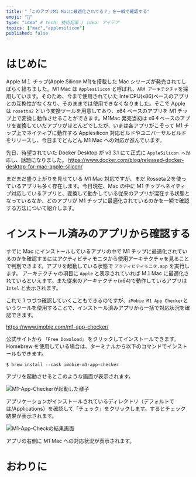 ```yaml
---
title: "「このアプリM1 Macに最適化されてる？」を一瞬で確認する"
emoji: "🌱"
type: "idea" # tech: 技術記事 / idea: アイデア
topics: ["mac","applesilicon"]
published: false
---
```


# はじめに

Apple M１ チップ(Apple Silicon M1)を搭載した Mac シリーズが発売されてしばらく経ちました。M1 Mac は `Applesilicon` と呼ばれ、`ARM アーキテクチャ`を採用しています。そのため、今まで使用されていた IntelCPU(x86)ベースのアプリとの互換性がなくなり、そのままでは使用できなくなりました。そこで Apple は `rosetta2` という変換ツールを用意しており、x64 ベースのアプリを M1 チップ上で変換し動作させることができます。M1Mac 発売当初は x6４ベースのアプリを変換していたアプリがほとんどでしたが、いまは各アプリがこぞって M1 チップ上でネイティブに動作する Applesilicon 対応ビルドやユニバーサルビルドをリリースし、今日までどんどん M1 Mac への対応が進んでいます。

先日、待望されていた Docker Desktop が v3.3.1 にて正式に `AppleSilicon へ対応`し、話題になりました。
https://www.docker.com/blog/released-docker-desktop-for-mac-apple-silicon/

まだまだ盛り上がりを見せている M1 Mac 対応ですが、まだ Rosseta２を使っているアプリも多く存在します。今日現在、Mac の中に M1 チップへネイティブ対応しているアプリと、変換して動かしている従来のアプリが混在する状態となっているなか、どのアプリが M1 チップに最適化されているのかを一瞬で確認する方法について紹介します。

# インストール済みのアプリから確認する

すでに Mac にインストールしているアプリの中で M1 チップに最適化されているのかを確認するにはアクティビティモニタから使用アーキテクチャを見ることで判別できます。アプリを起動している状態で `アクティビティモニタ.app` を実行します。
アーキテクチャの項目に `Apple` と表示されていれば M１Mac に最適化されているといえます。また従来のアーキテクチャ(x64)で動作しているアプリは `Intel` と表示されます。

これで 1 つづつ確認していくこともできるのですが、`iMobie M1 App Checker`というツールを使用することで、インストール済みアプリから一括で対応状況を確認できます。

https://www.imobie.com/m1-app-checker/

公式サイトから `「Free Download」` をクリックしてインストールできます。Homebrew を使用している場合は、ターミナルから以下のコマンドでインストールもできます。

```shell:Terminal
$ brew install --cask imobie-m1-app-checker
```

アプリを起動させるとこのような画面が表示されます。

![M1-App-Checkerが起動した様子](https://storage.googleapis.com/zenn-user-upload/0si9fjy3uizcqutzipl5u9wqmgs2)

アプリケーションがインストールされているディレクトリ（デフォルトでは/Applications）を確認して「チェック」をクリックします。するとチェック結果が表示されます。

![M1-App-Checkの結果画面](https://storage.googleapis.com/zenn-user-upload/myi4j4psazwex1sm3qdo6384ufmz)

アプリの右側に M1 Mac への対応状況が表示されます。
# おわりに